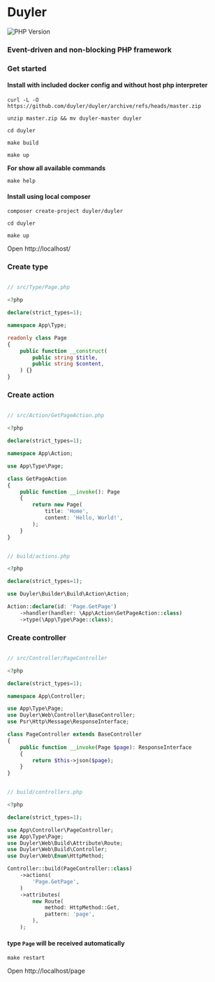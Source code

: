 # Duyler

![PHP Version](https://img.shields.io/packagist/dependency-v/duyler/duyler/php?version=dev-master)

### Event-driven and non-blocking PHP framework

### Get started

#### Install with included docker config and without host php interpreter

```shell
curl -L -O https://github.com/duyler/duyler/archive/refs/heads/master.zip
```
```shell
unzip master.zip && mv duyler-master duyler
```
```shell
cd duyler
```
```shell
make build
```
```shell
make up
```

**For show all available commands**

```shell
make help
```

#### Install using local composer

```shell
composer create-project duyler/duyler
```
```shell
cd duyler
```
```shell
make up
```
Open http://localhost/

### Create type

```php

// src/Type/Page.php

<?php

declare(strict_types=1);

namespace App\Type;

readonly class Page
{
    public function __construct(
        public string $title,
        public string $content,
    ) {}
}

```

### Create action

```php

// src/Action/GetPageAction.php

<?php

declare(strict_types=1);

namespace App\Action;

use App\Type\Page;

class GetPageAction
{
    public function __invoke(): Page
    {
        return new Page(
            title: 'Home',
            content: 'Hello, World!',
        );
    }
}

```

```php

// build/actions.php

<?php

declare(strict_types=1);

use Duyler\Builder\Build\Action\Action;

Action::declare(id: 'Page.GetPage')
    ->handler(handler: \App\Action\GetPageAction::class)
    ->type(\App\Type\Page::class);

```

### Create controller

```php

// src/Controller/PageController

<?php

declare(strict_types=1);

namespace App\Controller;

use App\Type\Page;
use Duyler\Web\Controller\BaseController;
use Psr\Http\Message\ResponseInterface;

class PageController extends BaseController
{
    public function __invoke(Page $page): ResponseInterface
    {
        return $this->json($page);
    }
}

```

```php

// build/controllers.php

<?php

declare(strict_types=1);

use App\Controller\PageController;
use App\Type\Page;
use Duyler\Web\Build\Attribute\Route;
use Duyler\Web\Build\Controller;
use Duyler\Web\Enum\HttpMethod;

Controller::build(PageController::class)
    ->actions(
        'Page.GetPage',
    )
    ->attributes(
        new Route(
            method: HttpMethod::Get,
            pattern: 'page',
        ),
    );

```

#### type ```Page``` will be received automatically

```shell
make restart
```

Open http://localhost/page
